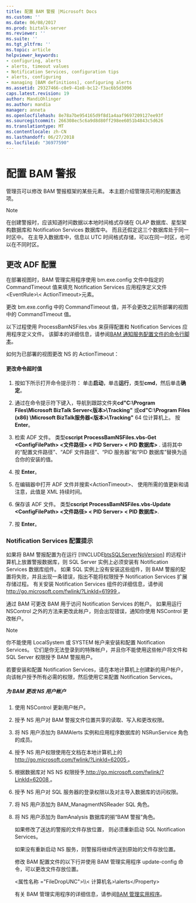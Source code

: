 ```yaml
---
title: 配置 BAM 警报 |Microsoft Docs
ms.custom: ''
ms.date: 06/08/2017
ms.prod: biztalk-server
ms.reviewer: ''
ms.suite: ''
ms.tgt_pltfrm: ''
ms.topic: article
helpviewer_keywords:
- configuring, alerts
- alerts, timeout values
- Notification Services, configuration tips
- alerts, configuring
- managing [BAM definitions], configuring alerts
ms.assetid: 29327466-c8e9-41e8-bc12-f3ac6b5d3096
caps.latest.revision: 19
author: MandiOhlinger
ms.author: mandia
manager: anneta
ms.openlocfilehash: 8e78a7be954165d9f8d1a4aaf9697209127ee93f
ms.sourcegitcommit: 266308ec5c6a9d8d80ff298ee6051b4843c5d626
ms.translationtype: MT
ms.contentlocale: zh-CN
ms.lasthandoff: 06/27/2018
ms.locfileid: "36977590"
---
```

# <a name="configuring-bam-alerts"></a>配置 BAM 警报
管理员可以修改 BAM 警报框架的某些元素。 本主题介绍管理员可用的配置选项。  
  
> [!NOTE]
>  在创建警报时，应该知道时间数据以本地时间格式存储在 OLAP 数据库、星型架构数据库和 Notification Services 数据库中。 而且还假定这三个数据库处于同一时区中。 在主导入数据库中，信息以 UTC 时间格式存储，可以在同一时区，也可以在不同时区。  
  
## <a name="changing-the-adf-configuration"></a>更改 ADF 配置  
 在部署视图时，BAM 管理实用程序使用 bm.exe.config 文件中指定的 CommandTimeout 值来填充 Notification Services 应用程序定义文件\<EventRule\>\\< ActionTimeout\>元素。  
  
 更改 bm.exe.config 中的 CommandTimeout 值，并不会更改之前所部署的视图中的 CommandTimeout 值。  
  
 以下过程使用 ProcessBamNSFiles.vbs 来获得配置和 Notification Services 应用程序定义文件。 该脚本的详细信息，请参阅[BAM 通知服务配置文件的命令行脚本](../core/bam-command-line-script-for-notification-services-configuration-files.md)。  
  
 如何为已部署的视图更改 NS 的 ActionTimeout：  
  
#### <a name="to-change-the-command-timeout-value"></a>更改命令超时值  
  
1.  按如下所示打开命令提示符： 单击**启动**，单击**运行**，类型**cmd**，然后单击**确定**。  
  
2.  通过在命令提示符下键入，导航到跟踪文件夹**cd"C:\Program Files\Microsoft BizTalk Server\<版本\>\Tracking"** 或**cd"C:\Program Files (x86) \Microsoft BizTalk服务器\<版本\>\Tracking"** 64 位计算机上。 按 **Enter**。  
  
3.  检索 ADF 文件。 类型**cscript ProcessBamNSFiles.vbs-Get \<ConfigFilePath\> \<文件路径\> \< PID Server\> \< PID 数据库\>** . 请将其中的“配置文件路径”、“ADF 文件路径”、“PID 服务器”和“PID 数据库”替换为适合你的安装的值。  
  
4.  按 **Enter**。  
  
5.  在编辑器中打开 ADF 文件并搜索\<ActionTimeout\>、 使用所需的值更新和请注意，此值是 XML 持续时间。  
  
6.  保存该 ADF 文件。 类型**cscript ProcessBamNSFiles.vbs-Update \<ConfigFilePath\> \<文件路径\> \< PID Server\> \< PID 数据库\>**.  
  
7.  按 **Enter**。  
  
### <a name="notification-service-configuration-tips"></a>Notification Services 配置提示  
 如果将 BAM 警报配置为在运行 [!INCLUDE[btsSQLServerNoVersion](../includes/btssqlservernoversion-md.md)] 的远程计算机上放置警报数据库，则 SQL Server 实例上必须安装有 Notification Services 数据库组件。 如果 SQL 实例上没有安装这些组件，则 BAM 警报的配置将失败，并且出现一条错误，指出不能将权限授予 Notification Services 扩展存储过程。 有关安装 Notification Services 组件的详细信息，请参阅[ http://go.microsoft.com/fwlink/?LinkId=61999 ](http://go.microsoft.com/fwlink/?LinkId=61999)。  
  
 通过 BAM 可更改 BAM 用于访问 Notification Services 的帐户。 如果用运行 NSControl 之外的方法来更改此帐户，则会出现错误，通知你使用 NSControl 更改帐户。  
  
> [!NOTE]
>  你不能使用 LocalSystem 或 SYSTEM 帐户来安装和配置 Notification Services。 它们是你无法登录到的特殊帐户，并且你不能使用这些帐户将文件和 SQL Server 权限授予 BAM 警报用户。  
>   
>  若要安装和配置 Notification Services，请在本地计算机上创建新的用户帐户，向该帐户授予所有必需的权限，然后使用它来配置 Notification Services。  
  
##### <a name="to-change-ns-user-account-for-bam"></a>为 BAM 更改 NS 用户帐户  
  
1. 使用 NSControl 更新用户帐户。  
  
2. 授予 NS 用户对 BAM 警报文件位置共享的读取、写入和更改权限。  
  
3. 将 NS 用户添加为 BAMAlerts 实例和应用程序数据库的 NSRunService 角色的成员。  
  
4. 授予 NS 用户权限使用在文档在本地计算机上的[ http://go.microsoft.com/fwlink/?LinkId=62005 ](http://go.microsoft.com/fwlink/?LinkId=62005)。  
  
5. 根据数据库对 NS NS 权限授予[ http://go.microsoft.com/fwlink/?LinkId=62008 ](http://go.microsoft.com/fwlink/?LinkId=62008)。  
  
6. 授予 NS 用户对 SQL 服务器的登录权限以及对主导入数据库的访问权限。  
  
7. 将 NS 用户添加为 BAM_ManagmentNSReader SQL 角色。  
  
8. 将 NS 用户添加为 BamAnalysis 数据库的揃“BAM 警报”角色。  
  
   如果修改了送达的警报的文件存放位置， 则必须重新启动 SQL Notification Services。  
  
   如果没有重新启动 NS 服务，则警报将继续传送到原始的文件存放位置。  
  
   修改 BAM 配置文件的以下行并使用 BAM 管理实用程序 update-config 命令，可以更改文件存放位置。  
  
   \<属性名称 ="FileDropUNC"\>\\\\< 计算机名\>\alerts\</Property\>  
  
   有关 BAM 管理实用程序的详细信息，请参阅[BAM 管理实用程序](../core/bam-management-utility.md)。